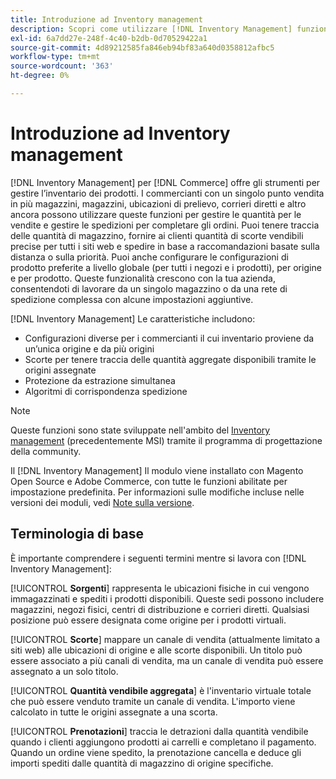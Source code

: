 ```yaml
---
title: Introduzione ad Inventory management
description: Scopri come utilizzare [!DNL Inventory Management] funzioni per gestire le azioni in più sedi in modo che [!DNL Commerce] il magazzino riflette accuratamente l'inventario fisico.
exl-id: 6a7dd27e-248f-4c40-b2db-0d70529422a1
source-git-commit: 4d89212585fa846eb94bf83a640d0358812afbc5
workflow-type: tm+mt
source-wordcount: '363'
ht-degree: 0%

---
```


# Introduzione ad Inventory management

[!DNL Inventory Management] per [!DNL Commerce] offre gli strumenti per gestire l’inventario dei prodotti. I commercianti con un singolo punto vendita in più magazzini, magazzini, ubicazioni di prelievo, corrieri diretti e altro ancora possono utilizzare queste funzioni per gestire le quantità per le vendite e gestire le spedizioni per completare gli ordini. Puoi tenere traccia delle quantità di magazzino, fornire ai clienti quantità di scorte vendibili precise per tutti i siti web e spedire in base a raccomandazioni basate sulla distanza o sulla priorità. Puoi anche configurare le configurazioni di prodotto preferite a livello globale (per tutti i negozi e i prodotti), per origine e per prodotto. Queste funzionalità crescono con la tua azienda, consentendoti di lavorare da un singolo magazzino o da una rete di spedizione complessa con alcune impostazioni aggiuntive.

[!DNL Inventory Management] Le caratteristiche includono:

- Configurazioni diverse per i commercianti il cui inventario proviene da un’unica origine e da più origini
- Scorte per tenere traccia delle quantità aggregate disponibili tramite le origini assegnate
- Protezione da estrazione simultanea
- Algoritmi di corrispondenza spedizione

>[!NOTE]
>
>Queste funzioni sono state sviluppate nell&#39;ambito del [Inventory management](https://github.com/magento/inventory) (precedentemente MSI) tramite il programma di progettazione della community.<br/>
>
>Il [!DNL Inventory Management] Il modulo viene installato con Magento Open Source e Adobe Commerce, con tutte le funzioni abilitate per impostazione predefinita. Per informazioni sulle modifiche incluse nelle versioni dei moduli, vedi [Note sulla versione](release-notes.md).

## Terminologia di base

È importante comprendere i seguenti termini mentre si lavora con [!DNL Inventory Management]:

[!UICONTROL **Sorgenti**] rappresenta le ubicazioni fisiche in cui vengono immagazzinati e spediti i prodotti disponibili. Queste sedi possono includere magazzini, negozi fisici, centri di distribuzione e corrieri diretti. Qualsiasi posizione può essere designata come origine per i prodotti virtuali.

[!UICONTROL **Scorte**] mappare un canale di vendita (attualmente limitato a siti web) alle ubicazioni di origine e alle scorte disponibili. Un titolo può essere associato a più canali di vendita, ma un canale di vendita può essere assegnato a un solo titolo.

[!UICONTROL **Quantità vendibile aggregata**] è l&#39;inventario virtuale totale che può essere venduto tramite un canale di vendita. L&#39;importo viene calcolato in tutte le origini assegnate a una scorta.

[!UICONTROL **Prenotazioni**] traccia le detrazioni dalla quantità vendibile quando i clienti aggiungono prodotti ai carrelli e completano il pagamento. Quando un ordine viene spedito, la prenotazione cancella e deduce gli importi spediti dalle quantità di magazzino di origine specifiche.
